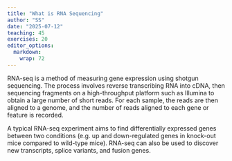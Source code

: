 ```yaml
---
title: "What is RNA Sequencing"
author: "SS"
date: "2025-07-12"
teaching: 45
exercises: 20
editor_options: 
  markdown: 
    wrap: 72
---
```


RNA-seq is a method of measuring gene expression using shotgun sequencing. The process involves reverse transcribing RNA into cDNA, then sequencing fragments on a high-throughput platform such as Illumina to obtain a large number of short reads. For each sample, the reads are then aligned to a genome, and the number of reads aligned to each gene or feature is recorded.

A typical RNA-seq experiment aims to find differentially expressed genes between two conditions (e.g. up and down-regulated genes in knock-out mice compared to wild-type mice). RNA-seq can also be used to discover new transcripts, splice variants, and fusion genes.
